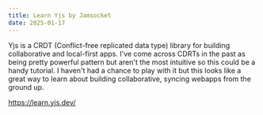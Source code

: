 ```yaml
---
title: Learn Yjs by Jamsocket
date: 2025-01-17
---
```


Yjs is a CRDT (Conflict-free replicated data type) library for building collaborative and local-first apps. I've come across CDRTs in the past as being pretty powerful pattern but aren't the most intuitive so this could be a handy tutorial. I haven't had a chance to play with it but this looks like a great way to learn about building collaborative, syncing webapps from the ground up.

https://learn.yjs.dev/